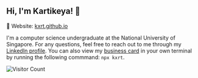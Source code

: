 ## Hi, I'm Kartikeya! 🤩

🔗 Website: [kxrt.github.io](https://kxrt.github.io)

I'm a computer science undergraduate at the National University of Singapore. For any questions, feel free to reach out to me through my [LinkedIn profile](https://www.linkedin.com/in/kvrtikeya). You can also view my [business card](https://github.com/kxrt/business-card) in your own terminal by running the following commmand: `npx kxrt`.

![Visitor Count](https://komarev.com/ghpvc/?username=kxrt&label=Profile%20views&color=0e75b6&style=flat)
